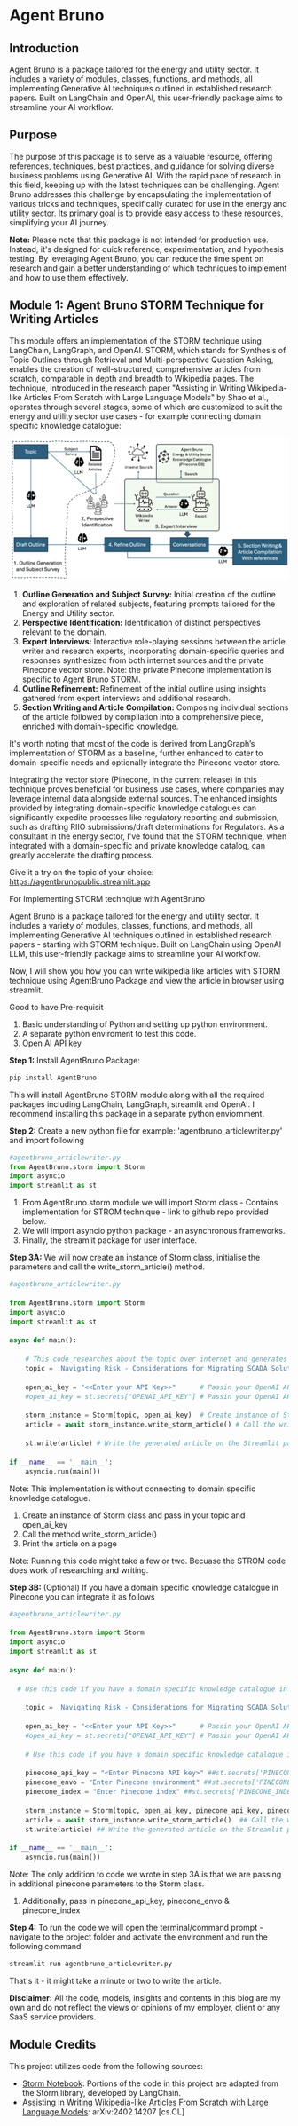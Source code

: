 # Agent Bruno

## Introduction

Agent Bruno is a package tailored for the energy and utility sector. It includes a variety of modules, classes, functions, and methods, all implementing Generative AI techniques outlined in established research papers. Built on LangChain and OpenAI, this user-friendly package aims to streamline your AI workflow.

## Purpose

The purpose of this package is to serve as a valuable resource, offering references, techniques, best practices, and guidance for solving diverse business problems using Generative AI. With the rapid pace of research in this field, keeping up with the latest techniques can be challenging. Agent Bruno addresses this challenge by encapsulating the implementation of various tricks and techniques, specifically curated for use in the energy and utility sector. Its primary goal is to provide easy access to these resources, simplifying your AI journey.

**Note:**
Please note that this package is not intended for production use. Instead, it's designed for quick reference, experimentation, and hypothesis testing. By leveraging Agent Bruno, you can reduce the time spent on research and gain a better understanding of which techniques to implement and how to use them effectively.

## Module 1: Agent Bruno STORM Technique for Writing Articles

This module offers an implementation of the STORM technique using LangChain, LangGraph, and OpenAI. STORM, which stands for Synthesis of Topic Outlines through Retrieval and Multi-perspective Question Asking, enables the creation of well-structured, comprehensive articles from scratch, comparable in depth and breadth to Wikipedia pages.
The technique, introduced in the research paper "Assisting in Writing Wikipedia-like Articles From Scratch with Large Language Models" by Shao et al., operates through several stages, some of which are customized to suit the energy and utility sector use cases - for example connecting domain specific knowledge catalogue:

![Fig 1: Gen AI STORM Technique](STORM.png)

1. **Outline Generation and Subject Survey:** Initial creation of the outline and exploration of related subjects, featuring prompts tailored for the Energy and Utility sector.
2. **Perspective Identification:** Identification of distinct perspectives relevant to the domain.
3. **Expert Interviews:** Interactive role-playing sessions between the article writer and research experts, incorporating domain-specific queries and responses synthesized from both internet sources and the private Pinecone vector store. Note: the private Pinecone implementation is specific to Agent Bruno STORM.
4. **Outline Refinement:** Refinement of the initial outline using insights gathered from expert interviews and additional research.
5. **Section Writing and Article Compilation:** Composing individual sections of the article followed by compilation into a comprehensive piece, enriched with domain-specific knowledge.

It's worth noting that most of the code is derived from LangGraph’s implementation of STORM as a baseline, further enhanced to cater to domain-specific needs and optionally integrate the Pinecone vector store.

Integrating the vector store (Pinecone, in the current release) in this technique proves beneficial for business use cases, where companies may leverage internal data alongside external sources. The enhanced insights provided by integrating domain-specific knowledge catalogues can significantly expedite processes like regulatory reporting and submission, such as drafting RIIO submissions/draft determinations for Regulators. As a consultant in the energy sector, I've found that the STORM technique, when integrated with a domain-specific and private knowledge catalog, can greatly accelerate the drafting process.

Give it a try on the topic of your choice: https://agentbrunopublic.streamlit.app

For Implementing STORM technqiue with AgentBruno

Agent Bruno is a package tailored for the energy and utility sector. It includes a variety of modules, classes, functions, and methods, all implementing Generative AI techniques outlined in established research papers - starting with STORM technique. Built on LangChain using OpenAI LLM, this user-friendly package aims to streamline your AI workflow.

Now, I will show you how you can write wikipedia like articles with STORM technique using AgentBruno Package and view the article in browser using streamlit. 

Good to have Pre-requisit

1. Basic understanding of Python and setting up python environment.
2. A separate python enviroment to test this code.
3. Open AI API key

**Step 1:** Install AgentBruno Package: 

```bash
pip install AgentBruno
```

This will install AgentBruno STORM module along with all the required packages including LangChain, LangGraph, streamlit and OpenAI. I recommend installing this package in a separate python enviornment.

**Step 2:** Create a new python file for example: 'agentbruno_articlewriter.py' and import following

```python
#agentbruno_articlewriter.py
from AgentBruno.storm import Storm
import asyncio
import streamlit as st
```
1. From AgentBruno.storm module we will import Storm class - Contains implementation for STROM technique - link to github repo provided below.
2. We will import asyncio python package - an asynchronous frameworks.
3. Finally, the streamlit package for user interface.

**Step 3A:** We will now create an instance of Storm class,  initialise the parameters and call the write_storm_article() method. 
```python
#agentbruno_articlewriter.py

from AgentBruno.storm import Storm
import asyncio
import streamlit as st

async def main():    
    
    # This code researches about the topic over internet and generates an article. This code doesn't integrate with domain specific knowledge catalogue.    
    topic = 'Navigating Risk - Considerations for Migrating SCADA Solutions to the Cloud' # Your topic name

    open_ai_key = "<<Enter your API Key>>"      # Passin your OpenAI API key - you can directly passin the key
    #open_ai_key = st.secrets["OPENAI_API_KEY"] # Passin your OpenAI API key - you can pull it from the streamlit secrets folder
    
    storm_instance = Storm(topic, open_ai_key)  # Create instance of Storm class
    article = await storm_instance.write_storm_article() # Call the write_storm_article method to write the article.
    
    st.write(article) # Write the generated article on the Streamlit page.
    
if __name__ == '__main__':
    asyncio.run(main())

```
Note: This implementation is without connecting to domain specific knowledge catalogue.

1. Create an instance of Storm class and pass in your topic and open_ai_key
2. Call the method write_storm_article()
3. Print the article on a page

Note: Running this code might take a few or two. Becuase the STROM code does work of researching and writing.

**Step 3B:** (Optional) If you have a domain specific knowledge catalogue in Pinecone you can integrate it as follows

```python
#agentbruno_articlewriter.py

from AgentBruno.storm import Storm 
import asyncio
import streamlit as st

async def main():
    
  # Use this code if you have a domain specific knowledge catalogue in Pinecone. 

    topic = 'Navigating Risk - Considerations for Migrating SCADA Solutions to the Cloud' # Your topic name

    open_ai_key = "<<Enter your API Key>>"      # Passin your OpenAI API key - you can directly passin the key
    #open_ai_key = st.secrets["OPENAI_API_KEY"] # Passin your OpenAI API key - you can pull it from the streamlit secrets folder
    
    # Use this code if you have a domain specific knowledge catalogue in Pinecone. Uncomment below section of code.
    
    pinecone_api_key = "<Enter Pinecone API key>" ##st.secrets['PINECONE_API_KEY']
    pinecone_envo = "Enter Pinecone environment" ##st.secrets['PINECONE_ENV']
    pinecone_index = "Enter Pinecone index" ##st.secrets['PINECONE_INDEX']
    
    storm_instance = Storm(topic, open_ai_key, pinecone_api_key, pinecone_envo, pinecone_index) ## Create instance of Storm class
    article = await storm_instance.write_storm_article()  ## Call the write_storm_article method to write the article.
    st.write(article) ## Write the generated article on the Streamlit page.
    
if __name__ == '__main__':
    asyncio.run(main())
```

Note: The only addition to code we wrote in step 3A is that we are passing in additional pinecone parameters to the Storm class.

1. Additionally, pass in pinecone_api_key, pinecone_envo & pinecone_index

**Step 4:** To run the code we will open the terminal/command prompt - navigate to the project folder and activate the environment and run the following command

```python
streamlit run agentbruno_articlewriter.py
```

That's it - it might take a minute or two to write the article.

**Disclaimer:** All the code, models, insights and contents in this blog are my own and do not reflect the views or opinions of my employer, client or any SaaS service providers.

## Module Credits

This project utilizes code from the following sources:

- [Storm Notebook](https://github.com/langchain-ai/langgraph/blob/main/examples/storm/storm.ipynb): Portions of the code in this project are adapted from the Storm library, developed by LangChain.
- [Assisting in Writing Wikipedia-like Articles From Scratch with Large Language Models](https://arxiv.org/abs/2402.14207): arXiv:2402.14207 [cs.CL]
